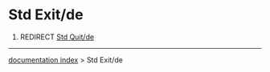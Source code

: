 # Std Exit/de
1.  REDIRECT [Std Quit/de](Std_Quit/de.md)

---
[documentation index](../README.md) > Std Exit/de
